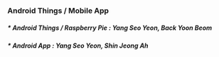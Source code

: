 ### Android Things / Mobile App
##### * Android Things / Raspberry Pie : Yang Seo Yeon, Back Yoon Beom
##### * Android App : Yang Seo Yeon, Shin Jeong Ah
